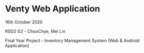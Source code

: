 # Venty Web Application

16th October 2020

RSD2 G2 - ChooChye, Mei Lin

Final Year Project - Inventory Management System (Web & Android Application)
